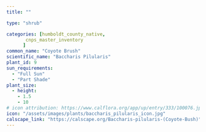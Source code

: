```yaml
---
title: ""

type: "shrub"

categories: [humboldt_county_native,
       cnps_master_inventory
      ]
common_name: "Coyote Brush"
scientific_name: "Baccharis Pilularis"
plant_id: 9
sun_requirements:
  - "Full Sun"
  - "Part Shade"
plant_size:
  - height: 
    - 1.5
    - 10
# icon attribution: https://www.calflora.org/app/up/entry/333/100076.jpg 
icon: "/assets/images/plants/baccharis_pilularis_icon.jpg"
calscape_link: "https://calscape.org/Baccharis-pilularis-(Coyote-Bush)"
---
```


